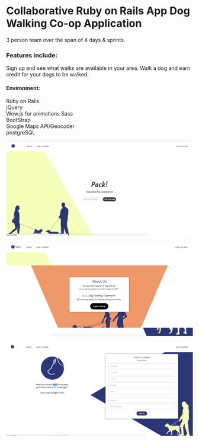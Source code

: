 # Collaborative Ruby on Rails App Dog Walking Co-op Application  
3 person team over the span of 4 days & sprints.

### Features include:    
Sign up and see what walks are available in your area. Walk a dog and earn credit for your dogs to be walked.

#### Environment:  
Ruby on Rails  
jQuery  
Wow.js for animations
Sass  
BootStrap   
Google Maps API/Geocoder  
postgreSQL

![alt text](https://github.com/S-MORA/PackApp/blob/master/landing-screenshot.png)

![alt text](https://github.com/S-MORA/PackApp/blob/master/landing-screenshot2.png)

![alt text](https://github.com/S-MORA/PackApp/blob/master/login-screenshot.png)
